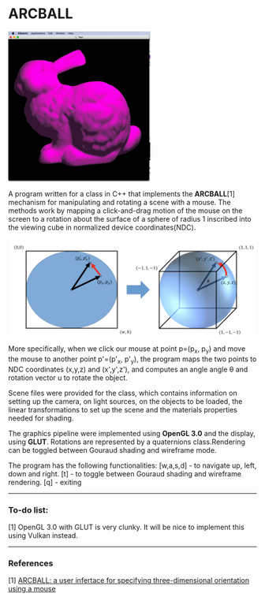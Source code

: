 # ARCBALL

<img src="animation/moving_bunny.gif?raw=true"/>

A program written for a class in C++ that implements the **ARCBALL**[1] mechanism for manipulating and rotating a scene with a mouse. The methods work by mapping a click-and-drag motion of the mouse on the screen to a rotation about the surface of a sphere of radius 1 inscribed into the viewing cube in normalized device coordinates(NDC).

<img src="images/arcball.png?raw=true"/>

More specifically, when we click our mouse at point p=(p<sub>x</sub>, p<sub>y</sub>) and move the mouse to another point p'=(p'<sub>x</sub>, p'<sub>y</sub>), the program maps the two points to NDC coordinates (x,y,z) and (x',y',z'), and computes an angle angle &theta; and rotation vector u to rotate the object. 

Scene files were provided for the class, which contains information on setting up the camera, on light sources, on the objects to be loaded, the linear transformations to set up the scene and the materials properties needed for shading.

The graphics pipeline were implemented using **OpenGL 3.0** and the display, using **GLUT**. Rotations are represented by a quaternions class.Rendering can be toggled between Gouraud shading and wireframe mode. 

The program has the following functionalities:
[w,a,s,d] - to navigate up, left, down and right.
[t] - to toggle between Gouraud shading and wireframe rendering.
[q] - exiting
___

### To-do list:

[1] OpenGL 3.0 with GLUT is very clunky. It will be nice to implement this using Vulkan instead.
___

### References

[1] [ARCBALL: a user infertace for specifying three-dimensional orientation using a mouse](https://dl.acm.org/doi/10.5555/155294.155312)


